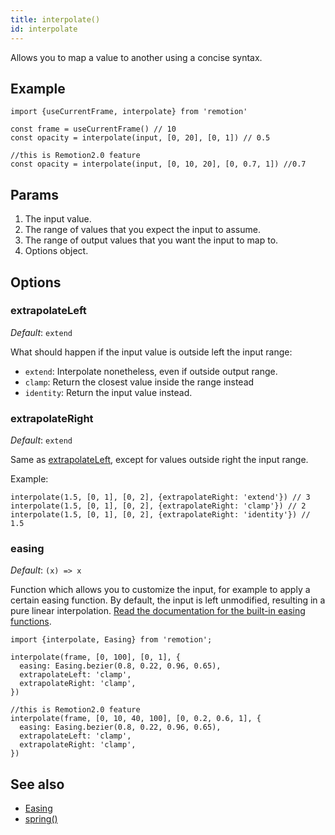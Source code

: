 ```yaml
---
title: interpolate()
id: interpolate
---
```


Allows you to map a value to another using a concise syntax.

## Example

```tsx
import {useCurrentFrame, interpolate} from 'remotion'

const frame = useCurrentFrame() // 10
const opacity = interpolate(input, [0, 20], [0, 1]) // 0.5

//this is Remotion2.0 feature
const opacity = interpolate(input, [0, 10, 20], [0, 0.7, 1]) //0.7
```

## Params

1. The input value.
2. The range of values that you expect the input to assume.
3. The range of output values that you want the input to map to.
4. Options object.

## Options

### extrapolateLeft

_Default_: `extend`

What should happen if the input value is outside left the input range:

- `extend`: Interpolate nonetheless, even if outside output range.
- `clamp`: Return the closest value inside the range instead
- `identity`: Return the input value instead.

### extrapolateRight

_Default_: `extend`

Same as [extrapolateLeft](#extrapolateleft), except for values outside right the input range.

Example:

```tsx
interpolate(1.5, [0, 1], [0, 2], {extrapolateRight: 'extend'}) // 3
interpolate(1.5, [0, 1], [0, 2], {extrapolateRight: 'clamp'}) // 2
interpolate(1.5, [0, 1], [0, 2], {extrapolateRight: 'identity'}) // 1.5
```

### easing

_Default_: `(x) => x`

Function which allows you to customize the input, for example to apply a certain easing function.
By default, the input is left unmodified, resulting in a pure linear interpolation. [Read the documentation for the built-in easing functions](/docs/easing).

```tsx
import {interpolate, Easing} from 'remotion';

interpolate(frame, [0, 100], [0, 1], {
  easing: Easing.bezier(0.8, 0.22, 0.96, 0.65),
  extrapolateLeft: 'clamp',
  extrapolateRight: 'clamp',
})

//this is Remotion2.0 feature
interpolate(frame, [0, 10, 40, 100], [0, 0.2, 0.6, 1], {
  easing: Easing.bezier(0.8, 0.22, 0.96, 0.65),
  extrapolateLeft: 'clamp',
  extrapolateRight: 'clamp',
})
```

## See also

- [Easing](/docs/easing)
- [spring()](/docs/spring)
